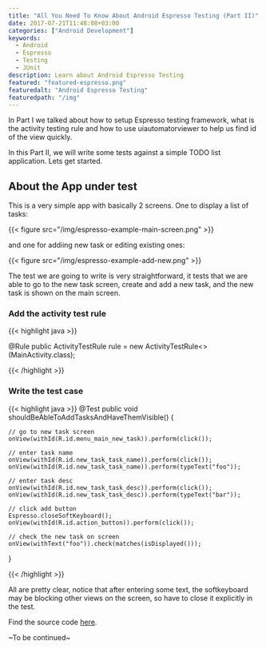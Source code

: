 ```yaml
---
title: "All You Need To Know About Android Espresso Testing (Part II)"
date: 2017-07-21T11:48:08+03:00
categories: ["Android Development"]
keywords:
  - Android
  - Espresso
  - Testing
  - JUnit
description: Learn about Android Espresso Testing
featured: "featured-espresso.png"
featuredalt: "Android Espresso Testing"
featuredpath: "/img"
---
```


In Part I we talked about how to setup Espresso testing framework, what is the activity testing rule and how to use uiautomatorviewer to help us find id of the view quickly.

In this Part II, we will write some tests against a simple TODO list application. Lets get started.

## About the App under test

This is a very simple app with basically 2 screens. One to display a list of tasks:

{{< figure src="/img/espresso-example-main-screen.png" >}}


and one for addiing new task or editing existing ones:

{{< figure src="/img/espresso-example-add-new.png" >}}

The test we are going to write is very straightforward, it tests that we are able to go to the new task screen, create and add a new task, and the new task is shown on the main screen.

### Add the activity test rule

{{< highlight java >}}

@Rule
public ActivityTestRule<MainActivity> rule = new ActivityTestRule<>(MainActivity.class);

{{< /highlight >}}

### Write the test case

{{< highlight java >}}
@Test
public void shouldBeAbleToAddTasksAndHaveThemVisible() {

    // go to new task screen
    onView(withId(R.id.menu_main_new_task)).perform(click());

    // enter task name
    onView(withId(R.id.new_task_task_name)).perform(click());
    onView(withId(R.id.new_task_task_name)).perform(typeText("foo"));

    // enter task desc
    onView(withId(R.id.new_task_task_desc)).perform(click());
    onView(withId(R.id.new_task_task_desc)).perform(typeText("bar"));

    // click add button
    Espresso.closeSoftKeyboard();
    onView(withId(R.id.action_button)).perform(click());

    // check the new task on screen
    onView(withText("foo")).check(matches(isDisplayed()));
}

{{< /highlight >}}

All are pretty clear, notice that after entering some text, the softkeyboard may be blocking other views on the screen, so have to close it explicitly in the test.

Find the source code [here](https://github.com/lvguowei/EspressoExample/tree/f23df5c4f6bb783797f42cbcaca274cec45407c1).

~To be continued~

